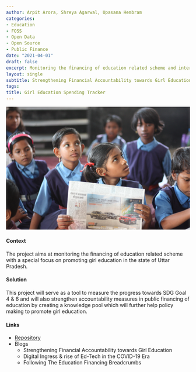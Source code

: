 ```yaml
---
author: Arpit Arora, Shreya Agarwal, Upasana Hembram
categories:
- Education
- FOSS
- Open Data
- Open Source
- Public Finance
date: "2021-04-01"
draft: false
excerpt: Monitoring the financing of education related scheme and interventions by the state administration with a special focus on promoting girl education in the state of rural Uttar Pradesh.
layout: single
subtitle: Strengthening Financial Accountability towards Girl Education
tags: 
title: Girl Education Spending Tracker
---
```


![](featured.jpg)

#### Context

The project aims at monitoring the financing of education related scheme with a special focus on promoting girl education in the state of Uttar Pradesh.

#### Solution

This project will serve as a tool to measure the progress towards SDG Goal 4 & 6 and will also strengthen accountability measures in public financing of education by creating a knowledge pool which will further help policy making to promote girl education.

#### Links

* [Repository](https://github.com/CivicDataLab/up-fiscal-data)
* Blogs
  * Strengthening Financial Accountability towards Girl Education
  * Digital Ingress & rise of Ed-Tech in the COVID-19 Era
  * Following The Education Financing Breadcrumbs